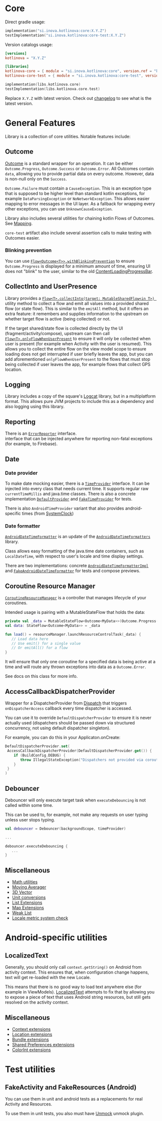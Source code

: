 # Core

Direct gradle usage:

```kotlin
implementation("si.inova.kotlinova:core:X.Y.Z")
testImplementation("si.inova.kotlinova:core-test:X.Y.Z")
```

Version catalogs usage:

```toml
[versions]
kotlinova = "X.Y.Z"
```

```toml
[libraries]
kotlinova-core = { module = "si.inova.kotlinova:core", version.ref = "kotlinova" }
kotlinova-core-test = { module = "si.inova.kotlinova:core-test", version.ref = "kotlinova" }
```

```kotlin
implementation(libs.kotlinova.core)
testImplementation(libs.kotlinova.core.test)
```

Replace `X.Y.Z` with latest version. Check out [changelog](../CHANGELOG.MD) to see what is the latest version.

# General Features

Library is a collection of core utilities. Notable features include:

## Outcome

[Outcome](src/commonMain/kotlin/si/inova/kotlinova/core/outcome/Outcome.kt) is a standard wrapper for an operation. It can be
either `Outcome.Progress`, `Outcome.Success` or `Outcome.Error`.
All Outcomes contain `data`, allowing you to provide partial data on every outcome. However, data is non-null only on the
`Success`.

`Outcome.Failure` must contain a `CauseException`. This is an exception type that is supposed to be higher level than standard
kotlin exceptions, for example `DataParsingException` or `NoNetworkException`. This allows easier mapping to error messages in the
UI layer. As a fallback for wrapping every other exceptions, you can use `UnknownCauseException`.

Library also includes several utilities for chaining kotlin Flows of Outcomes.
See [Mapping](src/commonMain/kotlin/si/inova/kotlinova/core/outcome/Mapping.kt).

`core-test` artifact also include several assertion calls to make testing with Outcomes easier.

### Blinking prevention

You can use [`Flow<Outcome<T>>.withBlinkingPrevention`](src/commonMain/kotlin/si/inova/kotlinova/core/flow/BlinkingPrevention.kt)
to ensure `Outcome.Progress` is displayed for a minimum
amount of time, ensuring UI does not "blink" to the user, similar to the old
[ContentLoadingProgressBar](https://developer.android.com/reference/androidx/core/widget/ContentLoadingProgressBar).

## CollectInto and UserPresence

Library provides
a [`Flow<T>.collectInto(target: MutableSharedFlow<in T>) `](src/commonMain/kotlin/si/inova/kotlinova/core/flow/CollectInto.kt)
utility method to collect a flow and emit all values
into a provided shared flow (or state flow). This is similar to the `emitAll` method, but it offers an extra feature:
it remembers and supplies information to the upstream on whether target flow is active (being collected) or not.

If the target shared/state flow is collected directly by the UI (fragment/activity/compose), upstream can then call
[`Flow<T>.onlyFlowWhenUserPresent`](src/commonMain/kotlin/si/inova/kotlinova/core/flow/UserPresence.kt) to ensure it will only be
collected when user is present
(for example when Activity with the user is resumed). This allows you to collect the entire flow on the view model scope to ensure
loading does not get interrupted if user briefly leaves the app, but you can add aforementioned `onlyFlowWhenUserPresent` to the
flows that must stop being collected if user leaves the app, for example flows that collect GPS location.

## Logging

Library includes a copy of the square's [Logcat](https://github.com/square/logcat) library,
but in a multiplatform format. This allows pure JVM projects to include this as a dependency and also logging using this library.

## Reporting

There is an [`ErrorReporter`](src/commonMain/kotlin/si/inova/kotlinova/core/reporting/ErrorReporter.kt) interface.  
interface that can be injected anywhere for reporting non-fatal
exceptions (for example, to Firebase).

## Date

### Date provider

To make date mocking easier, there is a [`TimeProvider`](src/jvmMain/kotlin/si/inova/kotlinova/core/time/TimeProvider.kt)
interface.
It can be injected into every class that
needs current time. It supports regular raw `currentTimeMillis` and java.time classes. There is also a concrete implementation
[`DefaultProvider`](src/jvmMain/kotlin/si/inova/kotlinova/core/time/DefaultTimeProvider.kt) and
[`FakeTimeProvider`](test/src/jvmMain/kotlin/si/inova/kotlinova/core/test/time/FakeTimeProvider.kt) for tests.

There is also `AndroidTimeProvider` variant that also provides android-specific times
(from [SystemClock](https://developer.android.com/reference/android/os/SystemClock))

### Date formatter

[`AndroidDateTimeFormatter`](src/androidMain/kotlin/si/inova/kotlinova/core/time/AndroidDateTimeFormatter.kt) is an update of the
[`AndroidDateTimeFormatters`](https://github.com/drewhamilton/AndroidDateTimeFormatters) library.

Class allows easy formatting of the java.time date containers, such as `LocalDateTime`,
with respect to user's locale and time display settings.

There are two implementations: concrete
[`AndroidDateTimeFormatterImpl`](src/androidMain/kotlin/si/inova/kotlinova/core/time/AndroidDateTimeFormatterImpl.kt) and
[`FakeAndroidDateTimeFormatter`](src/androidMain/kotlin/si/inova/kotlinova/core/time/FakeAndroidDateTimeFormatter.kt) for tests
and compose previews.

## Coroutine Resource Manager

[`CoroutineResourceManager`](src/commonMain/kotlin/si/inova/kotlinova/core/outcome/CoroutineResourceManager.kt) is a controller
that manages lifecycle of your coroutines.

Intended usage is pairing with a MutableStateFlow that holds the data:

```kotlin
private val _data = MutableStateFlow<Outcome<MyData>>(Outcome.Progress())
val data: StateFlow<Outcome<MyData>> = _data

fun load() = resourceManager.launchResourceControlTask(_data) {
   // Load data here
   // Use emit() for a single value
   // Or emitAll() for a flow
}
```

It will ensure that only one coroutine for a specified data is being active at a time and will route any thrown exceptions into
data as a `Outcome.Error`.

See docs on this class for more info.

## AccessCallbackDispatcherProvider

Wrapper for a DispatcherProvider from [Dispatch](https://github.com/RBusarow/Dispatch) that triggers `onDispatcherAccess`
callback every time dispatcher is accessed.

You can use it to override `DefaultDispatcherProvider` to ensure it is never actually used
(dispatchers should be passed down via structured concurrency, not using default dispatcher singleton).

For example, you can do this in your Applicaton.onCreate:

```kotlin
DefaultDispatcherProvider.set(
 AccessCallbackDispatcherProvider(DefaultDispatcherProvider.get()) {
    if (BuildConfig.DEBUG) {
       throw IllegalStateException("Dispatchers not provided via coroutine scope.")
    }
 }
)
```

## Debouncer

Debouncer will only execute target task when `executeDebouncing` is not called within some time.

This can be used to, for example, not make any requests on user typing unless user stops typing.

```kotlin
val debouncer = Debouncer(backgroundScope, timeProvider)

...

debouncer.executeDebouncing {
   ...
}
```

## Miscellaneous

* [Math utilities](src/commonMain/kotlin/si/inova/kotlinova/core/math/Math.kt)
* [Moving Averager](src/commonMain/kotlin/si/inova/kotlinova/core/math/MovingAverageUtility.kt)
* [3D Vector](src/commonMain/kotlin/si/inova/kotlinova/core/math/Vector3.kt)
* [Unit conversions](src/commonMain/kotlin/si/inova/kotlinova/core/units/UnitConverters.kt)
* [List Extensions](src/jvmMain/kotlin/si/inova/kotlinova/core/containers/List.kt)
* [Map Extensions](src/jvmMain/kotlin/si/inova/kotlinova/core/containers/Map.kt)
* [Weak List](src/jvmMain/kotlin/si/inova/kotlinova/core/containers/WeakList.kt)
* [Locale metric system check](src/jvmMain/kotlin/si/inova/kotlinova/core/locale/MeasurementSystems.kt)

# Android-specific utilities

## LocalizedText

Generally, you should only call `context.getString()` on Android from activity context. This ensures that, 
when configuration change happens, text will get re-loaded with the new Locale.

This means that there is no good way to load text anywhere else (for example in ViewModels). 
[LocalizedText](src/androidMain/kotlin/si/inova/kotlinova/core/data/LocalizedText.kt) attempts to fix that by allowing you
to expose a piece of text that uses Android string resources, but still gets resolved on the activity context.

## Miscellaneous

* [Context extensions](src/androidMain/kotlin/si/inova/kotlinova/core/android/Context.kt)
* [Location extensions](src/androidMain/kotlin/si/inova/kotlinova/core/android/Location.kt)
* [Bundle extensions](src/androidMain/kotlin/si/inova/kotlinova/core/state/Bundle.kt)
* [Shared Preferences extensions](src/androidMain/kotlin/si/inova/kotlinova/core/state/SharedPreferences.kt)
* [ColorInt extensions](src/androidMain/kotlin/si/inova/kotlinova/core/ui/Colors.kt)

# Test utilities

## FakeActivity and FakeResources (Android)

You can use them in unit and android tests as a replacements for real Activity and Resources.

To use them in unit tests, you also must have [Unmock](https://github.com/bjoernQ/unmock-plugin) unmock plugin.
